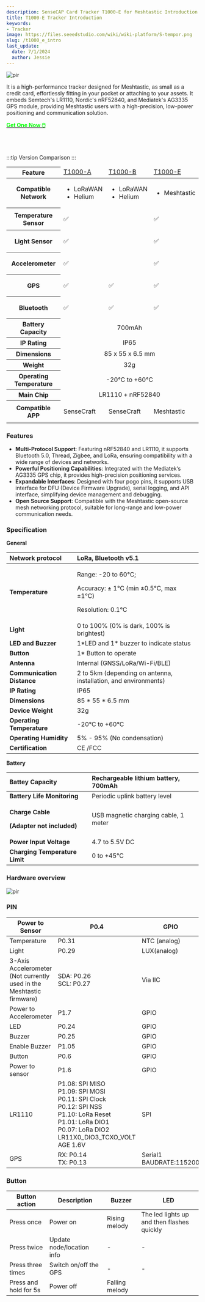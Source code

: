 ```yaml
---
description: SenseCAP Card Tracker T1000-E for Meshtastic Introduction
title: T1000-E Tracker Introduction
keywords:
- Tracker
image: https://files.seeedstudio.com/wiki/wiki-platform/S-tempor.png
slug: /t1000_e_intro
last_update:
  date: 7/1/2024
  author: Jessie
---
```


<p style={{textAlign: 'center'}}><img src="https://files.seeedstudio.com/wiki/SenseCAP/Meshtastic/intro-e.png" alt="pir" width={800} height="auto" /></p>



It is a high-performance tracker designed for Meshtastic, as small as a credit card, effortlessly fitting in your pocket or attaching to your assets. It embeds Semtech's LR1110, Nordic's nRF52840, and Mediatek's AG3335 GPS module, providing Meshtastic users with a high-precision, low-power positioning and communication solution.


<div class="get_one_now_container" style={{textAlign: 'center'}}>
    <a class="get_one_now_item" href="https://www.seeedstudio.com/SenseCAP-Card-Tracker-T1000-E-for-Meshtastic-p-5913.html">
            <strong><span><font color={'FFFFFF'} size={"4"}> Get One Now 🖱️</font></span></strong>
    </a>
</div>

<br></br>

:::tip Version Comparison
:::

<table>
    <thead>
        <tr>
            <th>Feature</th>
            <td><a href="https://www.seeedstudio.com/SenseCAP-Card-Tracker-T1000-A-p-5697.html">T1000-A</a></td>
            <td><a href="https://www.seeedstudio.com/SenseCAP-Card-Tracker-T1000-B-p-5698.html">T1000-B</a></td>
            <td><a href="https://www.seeedstudio.com/SenseCAP-Card-Tracker-T1000-E-for-Meshtastic-p-5913.html">T1000-E</a></td>
        </tr>
    </thead>
    <tbody>
        <tr>
            <th>Compatible Network</th>
            <td><ul><li>LoRaWAN</li><li>Helium</li></ul></td>
            <td><ul><li>LoRaWAN</li><li>Helium</li></ul></td>
            <td><ul><li>Meshtastic</li></ul></td>
        </tr>
        <tr>
            <th>Temperature Sensor</th>
            <td><p style={{textAlign: 'center'}}>✅</p></td>
            <td></td>
            <td><p style={{textAlign: 'center'}}>✅</p></td>
        </tr>
        <tr>
            <th>Light Sensor</th>
            <td><p style={{textAlign: 'center'}}>✅</p></td>
            <td></td>
            <td><p style={{textAlign: 'center'}}>✅</p></td>
        </tr>
        <tr>
            <th>Accelerometer</th>
            <td><p style={{textAlign: 'center'}}>✅</p></td>
            <td></td>
            <td><p style={{textAlign: 'center'}}>✅</p></td>
        </tr>
        <tr>
            <th>GPS</th>
            <td><p style={{textAlign: 'center'}}>✅</p></td>
            <td><p style={{textAlign: 'center'}}>✅</p></td>
            <td><p style={{textAlign: 'center'}}>✅</p></td>
        </tr>
        <tr>
            <th>Bluetooth</th>
            <td><p style={{textAlign: 'center'}}>✅</p></td>
            <td><p style={{textAlign: 'center'}}>✅</p></td>
            <td><p style={{textAlign: 'center'}}>✅</p></td>
        </tr>
        <tr>
            <th>Battery Capacity</th>
            <td colspan="3" Align="center">700mAh</td>
        </tr>
        <tr>
            <th>IP Rating</th>
            <td colspan="3" Align="center">IP65</td>
        </tr>
        <tr>
            <th>Dimensions</th>
            <td colspan="3" Align="center">85 x 55 x 6.5 mm</td>
        </tr>
        <tr>
            <th>Weight</th>
            <td colspan="3" Align="center">32g</td>
        </tr>
        <tr>
            <th>Operating Temperature</th>
            <td colspan="3" Align="center">-20°C to +60°C</td>
        </tr>
        <tr>
            <th>Main Chip</th>
            <td colspan="3" Align="center">LR1110 + nRF52840</td>
        </tr>
        <tr>
            <th>Compatible APP</th>
            <td><p style={{textAlign: 'center'}}>SenseCraft</p></td>
            <td><p style={{textAlign: 'center'}}>SenseCraft</p></td>
            <td><p style={{textAlign: 'center'}}>Meshtastic</p></td>
        </tr>
    </tbody>
</table>





### Features

* **Multi-Protocol Support**: Featuring nRF52840 and LR1110, it supports Bluetooth 5.0, Thread, Zigbee, and LoRa, ensuring compatibility with a wide range of devices and networks.
* **Powerful Positioning Capabilities**: Integrated with the Mediatek‘s AG3335 GPS chip, it provides high-precision positioning services.
* **Expandable Interfaces**: Designed with four pogo pins, it supports USB interface for DFU (Device Firmware Upgrade), serial logging, and API interface, simplifying device management and debugging.
* **Open Source Support**: Compatible with the Meshtastic open-source mesh networking protocol, suitable for long-range and low-power communication needs.


### Specification

**General**

|**Network protocol**|LoRa, Bluetooth v5.1|
| :- | :- |
|**Temperature**|<p>Range: -20 to 60℃;</p><p>Accuracy: ± 1℃ (min ±0.5℃, max ±1℃)</p><p>Resolution: 0.1℃</p>|
|**Light**|0 to 100% (0% is dark, 100% is brightest)|
|**LED and Buzzer**|1\*LED and 1\* buzzer to indicate status|
|**Button**|1\* Button to operate|
|**Antenna**|Internal (GNSS/LoRa/Wi-Fi/BLE)|
|**Communication Distance**|2 to 5km (depending on antenna, installation, and environments)|
|**IP Rating**|IP65|
|**Dimensions**|85 \* 55 \* 6.5 mm|
|**Device Weight**|32g|
|**Operating Temperature**|-20℃ to +60℃|
|**Operating Humidity**|5% - 95% (No condensation)|
|**Certification**|CE /FCC|

**Battery**

|**Battey Capacity**|Rechargeable lithium battery, 700mAh|
| :- | :- |
|**Battery Life Monitoring**|Periodic uplink battery level|
|<p>**Charge Cable**</p><p>**(Adapter not included)**</p>|USB magnetic charging cable, 1 meter|
|**Power Input Voltage**|4\.7 to 5.5V DC|
|**Charging Temperature Limit**|0 to +45℃|

### Hardware overview


<p style={{textAlign: 'center'}}><img src="https://files.seeedstudio.com/wiki/SenseCAP/Meshtastic/t1000-e.png" alt="pir" width={800} height="auto" /></p>

### PIN

|Power to Sensor|P0.4|GPIO|
|- |- |- |
|Temperature|P0.31|NTC (analog)|
|Light|P0.29|LUX(analog)|
|3-Axis Accelerometer<br/>(Not currently used in the Meshtastic firmware)|SDA: P0.26<br/>SCL: P0.27|Via IIC|
|Power to Accelerometer|P1.7|GPIO|
|LED|P0.24  |GPIO|
|Buzzer|P0.25|GPIO|
|Enable Buzzer|P1.05|GPIO|
|Button|P0.6|GPIO|
|Power to sensor|P1.6|GPIO|
|LR1110|P1.08: SPI MISO<br/>P1.09: SPI MOSI<br/>P0.11: SPI Clock<br/>P0.12: SPI NSS<br/>P1.10: LoRa Reset<br/>P1.01: LoRa DIO1<br/>P0.07: LoRa DIO2<br/>LR11X0\_DIO3\_TCXO\_VOLT<br/>AGE 1.6V|SPI|
|GPS|RX: P0.14<br/>TX: P0.13|Serial1 <br/>BAUDRATE:115200|




### Button

|Button action|Description|Buzzer|LED|
|- |- |- |- |
|Press once|Power on|Rising melody|The led lights up and then flashes quickly|
|Press twice|Update node/location info|-|-|
|Press three times|Switch on/off the GPS|-|-|
|Press and hold for 5s|Power off|Falling melody||

